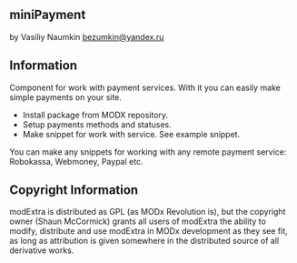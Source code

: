 ## miniPayment
by Vasiliy Naumkin <bezumkin@yandex.ru>

## Information
Component for work with payment services. With it you can easily make simple payments on your site.
- Install package from MODX repository.
- Setup payments methods and statuses.
- Make snippet for work with service. See example snippet.

You can make any snippets for working with any remote payment service: Robokassa, Webmoney, Paypal etc.

## Copyright Information
modExtra is distributed as GPL (as MODx Revolution is), but the copyright owner
(Shaun McCormick) grants all users of modExtra the ability to modify, distribute
and use modExtra in MODx development as they see fit, as long as attribution
is given somewhere in the distributed source of all derivative works.